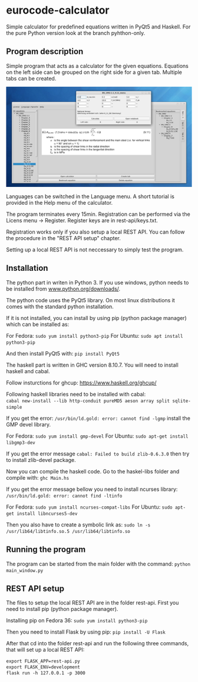 # eurocode-calculator
Simple calculator for predefined equations written in PyQt5 and Haskell.
For the pure Python version look at the branch pyhthon-only.


Program description
-------------------

Simple program that acts as a calculator for the given equations.
Equations on the left side can be grouped on the right side for a
given tab. Multiple tabs can be created.

![alt text](https://github.com/LukaKurnjek/eurocode-calculator/blob/main/data/eurocode-calculator.png) 

Languages can be switched in the Language menu. A short tutorial is 
provided in the Help menu of the calculator.

The program terminates every 15min. Registration can be performed via
the Licens menu -> Register. Register keys are in rest-api/keys.txt.

Registration works only if you also setup a local REST API. You can 
follow the procedure in the "REST API setup" chapter. 

Setting up a local REST API is not neccessary to simply test the program.

Installation
------------

The python part in writen in Python 3. If you use windows, python
needs to be installed from www.python.org/downloads/.

The python code uses the PyQt5 library. On most linux distributions
it comes with the standard python installation. 

If it is not installed, you can install by using pip (python package 
manager) which can be installed as:

For Fedora: `sudo yum install python3-pip`
For Ubuntu: `sudo apt install python3-pip`

And then install PyQt5 with: `pip install PyQt5`

The haskell part is written in GHC version 8.10.7. You will need to 
install haskell and cabal.

Follow insturctions for ghcup: https://www.haskell.org/ghcup/

Following haskell libraries need to be installed with cabal:<br>
`cabal new-install --lib http-conduit pureMD5 aeson array split sqlite-simple`<br>

If you get the error: `/usr/bin/ld.gold: error: cannot find -lgmp`
install the GMP devel library.

For Fedora: `sudo yum install gmp-devel`
For Ubuntu: `sudo apt-get install libgmp3-dev`

If you get the error message `cabal: Failed to build zlib-0.6.3.0`
then try to install zlib-devel package.

Now you can compile the haskell code. Go to the haskel-libs folder and
compile with: `ghc Main.hs`

If you get the error message bellow you need to install ncurses library: 
`/usr/bin/ld.gold: error: cannot find -ltinfo`

For Fedora: `sudo yum install ncurses-compat-libs`
For Ubuntu: `sudo apt-get install libncurses5-dev`

Then you also have to create a symbolic link as:
`sudo ln -s /usr/lib64/libtinfo.so.5 /usr/lib64/libtinfo.so`

Running the program
-------------------

The program can be started from the main folder with the command:
`python main_window.py`

REST API setup
--------------

The files to setup the local REST API are in the folder rest-api.
First you need to install pip (python package manager).

Installing pip on Fedora 36:
`sudo yum install python3-pip`

Then you need to install Flask by using pip:
`pip install -U Flask`

After that cd into the folder rest-api and run the following three 
commands, that will set up a local REST API:
```
export FLASK_APP=rest-api.py
export FLASK_ENV=development
flask run -h 127.0.0.1 -p 3000
```